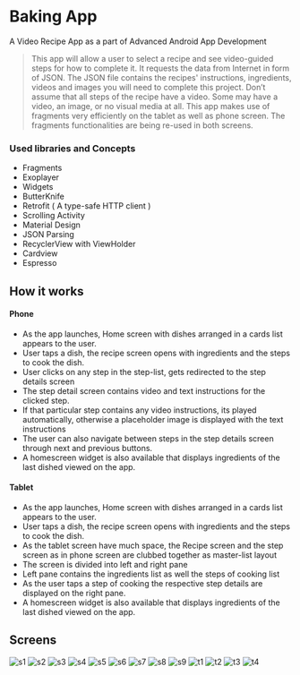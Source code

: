 # Baking App

A Video Recipe App as a part of Advanced Android App Development

>This app will allow a user to select a recipe and see video-guided steps for how to complete it. It requests the data from Internet in form of JSON. The JSON file contains the recipes' instructions, ingredients, videos and images you will need to complete this project. Don’t assume that all steps of the recipe have a video. Some may have a video, an image, or no visual media at all. This app makes use of fragments very efficiently on the tablet as well as phone screen.
The fragments functionalities are being re-used in both screens.


### Used libraries and Concepts

- Fragments
- Exoplayer
- Widgets
- ButterKnife
- Retrofit ( A type-safe HTTP client )
- Scrolling Activity
- Material Design
- JSON Parsing
- RecyclerView with ViewHolder
- Cardview
- Espresso


## How it works

#### Phone
- As the app launches, Home screen with dishes arranged in a cards list appears to the user.
- User taps a dish, the recipe screen opens with ingredients and the steps to cook the dish.
- User clicks on any step in the step-list, gets redirected to the step details screen
- The step detail screen contains video and text instructions for the clicked step.
- If that particular step contains any video instructions, its played automatically, otherwise a placeholder image is displayed with the text instructions
- The user can also navigate between steps in the step details screen through next and previous buttons.
- A homescreen widget is also available that displays ingredients of the last dished viewed on the app.

#### Tablet
- As the app launches, Home screen with dishes arranged in a cards list appears to the user.
- User taps a dish, the recipe screen opens with ingredients and the steps to cook the dish.
- As the tablet screen have much space, the Recipe screen and the step screen as in phone screen are clubbed together as master-list layout
- The screen is divided into left and right pane
- Left pane contains the ingredients list as well the steps of cooking list
- As the user taps a step of cooking the respective step details are displayed on the right pane.
- A homescreen widget is also available that displays ingredients of the last dished viewed on the app.

## Screens
![s1](https://user-images.githubusercontent.com/24782276/218275594-034776c5-aaa8-4ef1-9629-1e9e99f12996.png)
![s2](https://user-images.githubusercontent.com/24782276/218275602-59843793-76a2-49c8-915d-49c842c74700.png)
![s3](https://user-images.githubusercontent.com/24782276/218275603-f5c36f55-8a6a-4ef9-9e52-f02cb925c87a.png)
![s4](https://user-images.githubusercontent.com/24782276/218275604-412431e0-9d30-4c4a-b488-d91dc78b40f2.png)
![s5](https://user-images.githubusercontent.com/24782276/218275605-7c53b76d-5aa8-4c15-9200-c507b4c630f5.png)
![s6](https://user-images.githubusercontent.com/24782276/218275606-78aa6e96-d316-4b6e-a200-74f164a4bc2e.png)
![s7](https://user-images.githubusercontent.com/24782276/218275609-44fa98b0-cf28-43f6-87c3-9bb125632b99.png)
![s8](https://user-images.githubusercontent.com/24782276/218275610-18542927-a936-4787-95fb-b4d0db5173dc.png)
![s9](https://user-images.githubusercontent.com/24782276/218275612-2e1cb3cf-8997-4bbd-88b9-9b479610382d.png)
![t1](https://user-images.githubusercontent.com/24782276/218275613-de30b49b-2e4f-46ee-8da7-c04da16e7316.png)
![t2](https://user-images.githubusercontent.com/24782276/218275615-a3f0cc5e-8ed6-4a50-b936-f75e09f82b43.png)
![t3](https://user-images.githubusercontent.com/24782276/218275616-572354e1-e00c-4076-9370-172dcd2370ec.png)
![t4](https://user-images.githubusercontent.com/24782276/218275618-cefc1589-2c19-4058-b758-35fa527cbae2.png)

